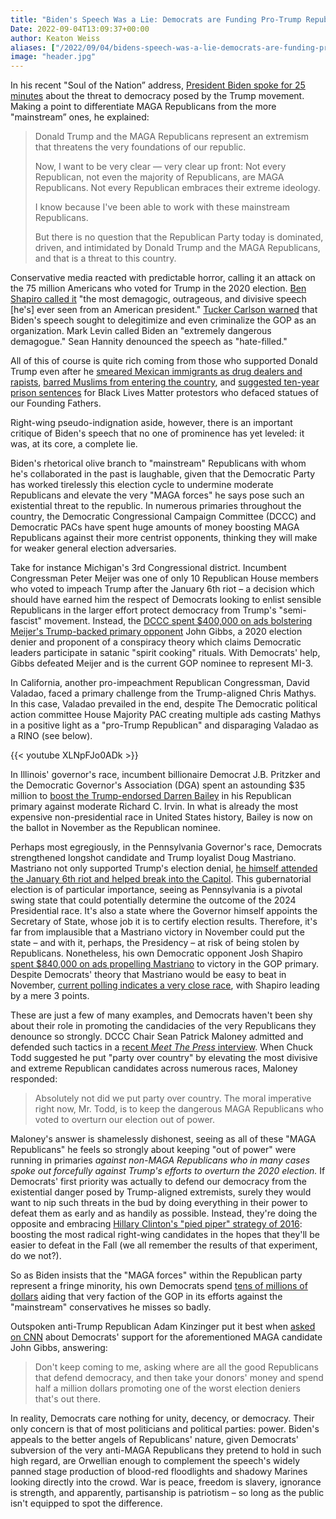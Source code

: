 ```yaml
---
title: "Biden's Speech Was a Lie: Democrats are Funding Pro-Trump Republicans in Primaries"
Date: 2022-09-04T13:09:37+00:00
author: Keaton Weiss
aliases: ["/2022/09/04/bidens-speech-was-a-lie-democrats-are-funding-pro-trump-republicans-in-primaries"]
image: "header.jpg"
---
```


In his recent "Soul of the Nation” address, [President Biden spoke for 25 minutes](https://www.youtube.com/watch?v=JemWkV2Vcic) about the threat to democracy posed by the Trump movement. Making a point to differentiate MAGA Republicans from the more "mainstream” ones, he explained:

> Donald Trump and the MAGA Republicans represent an extremism that threatens the very foundations of our republic.
> 
> Now, I want to be very clear — very clear up front: Not every Republican, not even the majority of Republicans, are MAGA Republicans. Not every Republican embraces their extreme ideology.
> 
> I know because I've been able to work with these mainstream Republicans.
> 
> But there is no question that the Republican Party today is dominated, driven, and intimidated by Donald Trump and the MAGA Republicans, and that is a threat to this country.

Conservative media reacted with predictable horror, calling it an attack on the 75 million Americans who voted for Trump in the 2020 election. [Ben Shapiro called it](https://twitter.com/benshapiro/status/1565539785468514306) "the most demagogic, outrageous, and divisive speech \[he's\] ever seen from an American president." [Tucker Carlson warned](https://twitter.com/The_Real_Fly/status/1565504360439750656) that Biden's speech sought to delegitimize and even criminalize the GOP as an organization. Mark Levin called Biden an "extremely dangerous demagogue." Sean Hannity denounced the speech as "hate-filled."

All of this of course is quite rich coming from those who supported Donald Trump even after he [smeared Mexican immigrants as drug dealers and rapists](https://www.washingtonpost.com/news/the-fix/wp/2017/06/16/theyre-rapists-presidents-trump-campaign-launch-speech-two-years-later-annotated/), [barred Muslims from entering the country](https://www.aclu-wa.org/pages/timeline-muslim-ban), and [suggested ten-year prison sentences](https://www.newsweek.com/donald-trump-andrew-jackson-statue-prison-warning-1512717) for Black Lives Matter protestors who defaced statues of our Founding Fathers.

Right-wing pseudo-indignation aside, however, there is an important critique of Biden's speech that no one of prominence has yet leveled: it was, at its core, a complete lie.

Biden's rhetorical olive branch to "mainstream" Republicans with whom he's collaborated in the past is laughable, given that the Democratic Party has worked tirelessly this election cycle to undermine moderate Republicans and elevate the very "MAGA forces" he says pose such an existential threat to the republic. In numerous primaries throughout the country, the Democratic Congressional Campaign Committee (DCCC) and Democratic PACs have spent huge amounts of money boosting MAGA Republicans against their more centrist opponents, thinking they will make for weaker general election adversaries.

Take for instance Michigan's 3rd Congressional district. Incumbent Congressman Peter Meijer was one of only 10 Republican House members who voted to impeach Trump after the January 6th riot – a decision which should have earned him the respect of Democrats looking to enlist sensible Republicans in the larger effort protect democracy from Trump's "semi-fascist" movement. Instead, the [DCCC spent \$400,000 on ads bolstering Meijer's Trump-backed primary opponent](https://www.washingtonpost.com/politics/interactive/2022/democrat-ad-spending-republican-trump) John Gibbs, a 2020 election denier and proponent of a conspiracy theory which claims Democratic leaders participate in satanic "spirit cooking" rituals. With Democrats' help, Gibbs defeated Meijer and is the current GOP nominee to represent MI-3.

In California, another pro-impeachment Republican Congressman, David Valadao, faced a primary challenge from the Trump-aligned Chris Mathys. In this case, Valadao prevailed in the end, despite The Democratic political action committee House Majority PAC creating multiple ads casting Mathys in a positive light as a "pro-Trump Republican" and disparaging Valadao as a RINO (see below).

{{< youtube XLNpFJo0ADk >}}

In Illinois' governor's race, incumbent billionaire Democrat J.B. Pritzker and the Democratic Governor's Association (DGA) spent an astounding \$35 million to [boost the Trump-endorsed Darren Bailey](https://www.nytimes.com/2022/06/28/us/politics/darren-bailey-illinois-governor-republican.html) in his Republican primary against moderate Richard C. Irvin. In what is already the most expensive non-presidential race in United States history, Bailey is now on the ballot in November as the Republican nominee.

Perhaps most egregiously, in the Pennsylvania Governor's race, Democrats strengthened longshot candidate and Trump loyalist Doug Mastriano. Mastriano not only supported Trump's election denial, [he himself attended the January 6th riot and helped break into the Capitol](https://www.politico.com/news/2022/07/19/mastriano-pennsylvania-governor-race-00046423). This gubernatorial election is of particular importance, seeing as Pennsylvania is a pivotal swing state that could potentially determine the outcome of the 2024 Presidential race. It's also a state where the Governor himself appoints the Secretary of State, whose job it is to certify election results. Therefore, it's far from implausible that a Mastriano victory in November could put the state – and with it, perhaps, the Presidency – at risk of being stolen by Republicans. Nonetheless, his own Democratic opponent Josh Shapiro [spent $840,000 on ads propelling Mastriano](https://www.inquirer.com/opinion/commentary/pennsylvania-democrats-political-strategy-poll-shapiro-mastriano-20220808.html) to victory in the GOP primary. Despite Democrats' theory that Mastriano would be easy to beat in November, [current polling indicates a very close race](https://emersoncollegepolling.com/pennsylvania-2022-fetterman-holds-four-point-lead-over-oz-for-us-senate-shapiro-leads-mastriano-by-three/), with Shapiro leading by a mere 3 points.

These are just a few of many examples, and Democrats haven't been shy about their role in promoting the candidacies of the very Republicans they denounce so strongly. DCCC Chair Sean Patrick Maloney admitted and defended such tactics in a [recent _Meet The Press_ interview](https://www.axios.com/2022/08/21/dccc-trump-candidate-moral-questions). When Chuck Todd suggested he put "party over country" by elevating the most divisive and extreme Republican candidates across numerous races, Maloney responded:

> Absolutely not did we put party over country. The moral imperative right now, Mr. Todd, is to keep the dangerous MAGA Republicans who voted to overturn our election out of power.

Maloney's answer is shamelessly dishonest, seeing as all of these "MAGA Republicans" he feels so strongly about keeping "out of power" were running in primaries _against_ _non-MAGA Republicans who in many cases spoke out forcefully against Trump's efforts to overturn the 2020 election._ If Democrats' first priority was actually to defend our democracy from the existential danger posed by Trump-aligned extremists, surely they would want to nip such threats in the bud by doing everything in their power to defeat them as early and as handily as possible. Instead, they're doing the opposite and embracing [Hillary Clinton's "pied piper" strategy of 2016](http://salon.com/2016/11/09/the-hillary-clinton-campaign-intentionally-created-donald-trump-with-its-pied-piper-strategy/): boosting the most radical right-wing candidates in the hopes that they'll be easier to defeat in the Fall (we all remember the results of that experiment, do we not?).

So as Biden insists that the "MAGA forces" within the Republican party represent a fringe minority, his own Democrats spend [tens of millions of dollars](https://www.newsweek.com/democrats-spent-43-million-helping-election-deniers-win-their-primaries-1731068) aiding that very faction of the GOP in its efforts against the "mainstream" conservatives he misses so badly.

Outspoken anti-Trump Republican Adam Kinzinger put it best when [asked on CNN](https://www.foxnews.com/media/adam-kinzinger-bashes-democrats-boosting-election-deniers-gop-primaries-cynical) about Democrats' support for the aforementioned MAGA candidate John Gibbs, answering:

> Don't keep coming to me, asking where are all the good Republicans that defend democracy, and then take your donors' money and spend half a million dollars promoting one of the worst election deniers that's out there.

In reality, Democrats care nothing for unity, decency, or democracy. Their only concern is that of most politicians and political parties: power. Biden's appeals to the better angels of Republicans' nature, given Democrats' subversion of the very anti-MAGA Republicans they pretend to hold in such high regard, are Orwellian enough to complement the speech's widely panned stage production of blood-red floodlights and shadowy Marines looking directly into the crowd. War is peace, freedom is slavery, ignorance is strength, and apparently, partisanship is patriotism – so long as the public isn't equipped to spot the difference.
